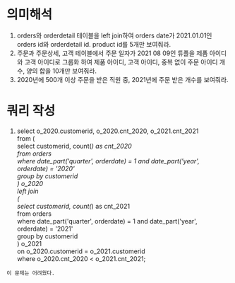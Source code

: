 # 의미해석
1. orders와 orderdetail 테이블을 left join하여 orders date가 2021.01.01인 orders id와 orderdetail id. product id를 5개만 보여줘라.
2. 주문과 주문상세, 고객 테이블에서 주문 일자가 2021 08 09인 튜플을 제품 아이디와 고객 아이디로 그룹화 하여 제품 아이디, 고객 아이디, 중복 없이 주문 아이디 개수, 양의 합을 10개만 보여줘라.
3. 2020년에 500개 이상 주문을 받은 직원 중, 2021년에 주문 받은 개수를 보여줘라.

# 쿼리 작성
1. select o_2020.customerid, o_2020.cnt_2020, o_2021.cnt_2021    
from (    
		select customerid, count(*) as cnt_2020    
		from orders    
		where date_part('quarter', orderdate) = 1 and date_part('year', orderdate) = '2020'    
		group by customerid    
	 ) o_2020    
	 left join    
	 (    
		 select customerid, count(*) as cnt_2021    
		 from orders    
		 where date_part('quarter', orderdate) = 1 and date_part('year', orderdate) = '2021'    
		 group by customerid    
	 ) o_2021    
	 on o_2020.customerid = o_2021.customerid    
where o_2020.cnt_2020 < o_2021.cnt_2021;

```이 문제는 어려웠다.```